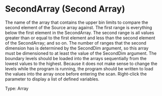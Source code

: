 # SecondArray (Second Array)

The name of the array that contains the upper bin limits to compare the second element of the Source array against. The first range is everything below the first element in the SecondArray. The second range is all values greater than or equal to the first element and less than the second element of the SecondArray; and so on. The number of ranges that the second dimension has is determined by the SecondDim argument, so this array must be dimensioned to at least the value of the SecondDim argument. The boundary levels should be loaded into the arrays sequentially from the lowest values to the highest. Because it does not make sense to change the levels while the program is running, the program should be written to load the values into the array once before entering the scan. Right-click the parameter to display a list of defined variables.

Type: Array
